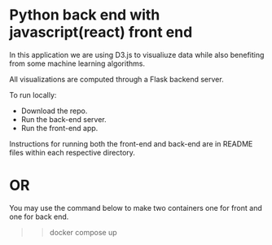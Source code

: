 # Python back end with javascript(react) front end

In this application we are using D3.js to visualiuze data while also benefiting from some machine learning algorithms.

All visualizations are computed through a Flask backend server. 
  
To run locally:
  - Download the repo.
  - Run the back-end server.
  - Run the front-end app.
  
Instructions for running both the front-end and back-end are in README files within each respective directory.

# OR

You may use the command below to make two containers one for front and one for back end.

>> docker compose up


